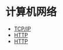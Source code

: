 # 计算机网络

* [TCP/IP](/chapters/network/tcp_ip.md)
* [HTTP](/chapters/network/http.md)
* [HTTP](/chapters/network/http.md)
